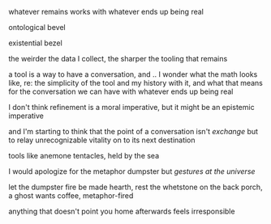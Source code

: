 whatever remains works with whatever ends up being real

ontological bevel

existential bezel

the weirder the data I collect, the sharper the tooling that remains

a tool is a way to have a conversation, and .. I wonder what the math looks like, re: the simplicity of the tool and my history with it, and what that means for the conversation we can have with whatever ends up being real

I don't think refinement is a moral imperative, but it might be an epistemic imperative

and I'm starting to think that the point of a conversation isn't *exchange* but to relay unrecognizable vitality on to its next destination

tools like anemone tentacles, held by the sea

I would apologize for the metaphor dumpster but *gestures at the universe*

let the dumpster fire be made hearth, rest the whetstone on the back porch, a ghost wants coffee, metaphor-fired

anything that doesn't point you home afterwards feels irresponsible
